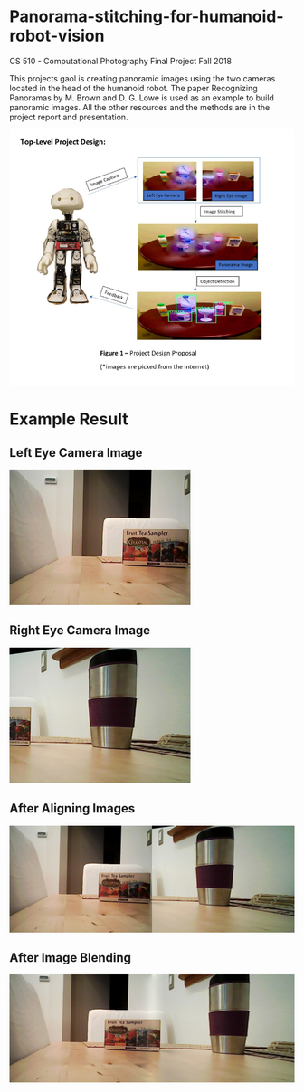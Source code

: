 # Panorama-stitching-for-humanoid-robot-vision

CS 510 - Computational Photography Final Project Fall 2018

This projects gaol is creating panoramic images using the two cameras located in the head of the humanoid robot. The paper Recognizing Panoramas by M. Brown and D. G. Lowe is used as an example to build panoramic images. All the other resources and the methods are in the project report and presentation.

<img src="project.png" alt="" width="640">

# Example Result

## Left Eye Camera Image

<img src="Results/test9/9.jpg" alt="" width="320">

## Right Eye Camera Image

<img src="Results/test9/r9.jpg" alt="" width="320">

## After Aligning Images

<img src="Results/test9/directresult9.png" alt="" width="540">

## After Image Blending

<img src="Results/test9/result9.jpg" alt="" width="540">
